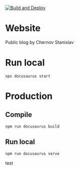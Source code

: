 [![Build and Deploy](https://github.com/bintocher/blog/actions/workflows/build_and_deploy.yml/badge.svg)](https://github.com/bintocher/blog/actions/workflows/build_and_deploy.yml)
# Website

Public blog by Chernov Stanislav

# Run local

```
npx docusaurus start
```

# Production

## Compile

```
npm run docusaurus build
```
## Run local
```
npm run docusaurus serve
```
test
